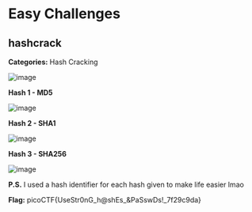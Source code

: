 # Easy Challenges

## hashcrack

**Categories:** Hash Cracking

![image](https://github.com/user-attachments/assets/f0c52ec0-897f-4917-a96c-6710432a8581)

**Hash 1 - MD5**

![image](https://github.com/user-attachments/assets/daaf4915-d771-4559-a6f7-70e86240eef0)

**Hash 2 - SHA1**

![image](https://github.com/user-attachments/assets/bff53ff8-90d2-41ee-8d94-3779721afdd6)

**Hash 3 - SHA256**

![image](https://github.com/user-attachments/assets/c8ef11f4-7cd4-42ca-85b3-127d780aee46)

**P.S.** I used a hash identifier for each hash given to make life easier lmao

**Flag:** picoCTF{UseStr0nG_h@shEs_&PaSswDs!_7f29c9da}
